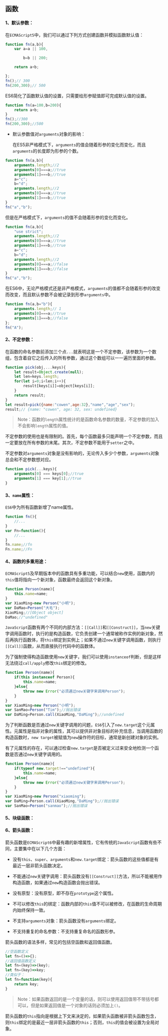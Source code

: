 ## 函数

#### 1、默认参数：

在`ECMAScript5`中，我们可以通过下列方式创建函数并模拟函数默认值：

```javascript
function fn(a,b){
    var a=a || 100,

        b=b || 200;

    return a+b;

};
fn();// 300
fn(200,300);// 500
```

ES6简化了函数默认值的设置，只需要给形参赋值即可完成默认值的设置。

```javascript
function fn(a=100,b=200){
    return a+b;
}
fn();//300
fn(200,300);//500
```

- 默认参数值对`arguments`对象的影响：

  在ES5非严格模式下，`arguments`的值会随着形参的变化而变化，而且`arguments`的长度即为形参的个数。

```javascript
function fn(a,b){
    arguments.length;//2
    arguments[0]===a;//true
    arguments[1]===b;//true
    a="c";
    b="d";
    arguments.length;//2
    arguments[0]===a;//true
    arguments[1]===b;//true
}
fn("a","b");
```

但是在严格模式下，`arguments`的值不会随着形参的变化而变化。

```javascript
function fn(a,b){
    "use strict";
    arguments.length;//2
    arguments[0]===a;//true
    arguments[1]===b;//true
    a="c";
    b="d";
    arguments.length;//2
    arguments[0]===a;//false
    arguments[1]===b;//false
}
fn("a","b");
```

在ES6中，无论严格模式还是非严格模式，`arguments`的值都不会随着形参的改变而改变，而且默认参数不会被记录到形参`arguments`中。

```javascript
function fn(a,b="b"){
    arguments.length;// 1
    arguments[0]===a;//true
    arguments[1]===b;//false
};
fn("A");
```

#### 2、不定参数：

在函数的命名参数前添加三个点`...`就表明这是一个不定参数，该参数为一个数组，包含着自它之后传入的所有参数，通过这个数组可以一一遍历里面的参数。

```javascript
function pick(obj,...keys){
    let result=Object.create(null);
    let len=keys.length;
    for(let i=0;i<len;i++){
        result[keys[i]]=object[keys[i]];        
    }
    return result;
}
let result=pick({name:"cowen",age:32},"name","age","sex");
result;// {name: "cowen", age: 32, sex: undefined}
```

> Note：函数的`length`属性统计的是函数命名参数的数量，不定参数的加入不会影响`length`属性的值。

不定参数的使用也是有限制的。首先，每个函数最多只能声明一个不定参数，而且一定要放在所有参数的末尾。其次，不定参数不能用于`setter`之中。

不定参数对`arguments`对象是没有影响的，无论传入多少个参数，`arguments`对象总会和不定参数想对应。

```javascript
function pick(...keys){
    arguments[0] === keys[0];//true
    arguments[1] === key[1];//true
}
```

#### 3、`name`属性：

`ES6`中为所有函数新增了name属性。

```javascript
function fn(){
    //...
}
var Fn=function(){
    //...
}
fn.name;//fn
Fn.name;//Fn
```

#### 4、函数的多重用途：

`ECMAScript5`及早期版本中的函数具有多重功能，可以结合`new`使用，函数内的`this`值将指向一个新对象，函数最终会返回这个新对象。

```javascript
function Person(name){
    this.name=name;
}
var XiaoMing=new Person("小明");
var DaMao=Person("大毛");
XiaoMing;//[Object object]
DaMao;//"undefined"
```

`JavaScript`函数有两个不同的内部方法：`[[Call]]`和`[[Construct]]`，当`new`关键字调用函数时，执行的是构造函数，它负责创建一个通常被称作实例的新对象，然后再执行函数体，将`this`绑定到实例上；如果不通过`new`关键字调用函数，则执行`[[Call]]`函数，从而直接执行代码中的函数体。

为了强制使得构造函数使用`new`关键字，我们可以使用`instanceof`判断，但是这样无法绕过`call/apply`修改`this`绑定的修改。

```javascript
function Person(name){
    if(this instanceof Person){
        this.name=name;        
    }else{
        throw new Error("必须通过new关键字来调用Person");
    }
}
var XiaoMing=new Person("小明");
var SanMao=Person("Tim");//抛出错误
var DaMing=Person.call(XiaoMing,"DaMing");//undefined
```

为了判断函数是否通过`new`关键字调用的问题，`ES6`引入了`new.target`这个元属性。元属性是指非对象的属性，其可以提供非对象目标的补充信息，当调用函数的构造函数时，`new target`被赋值为`new`操作符的目标，通常是新创建对象的实例。

有了元属性的存在，可以通过检查`new.target`是否被定义过来安全地检测一个函数是否通过`new`关键字调用的。

```javascript
function Person(name){
    if(typeof new.target!=="undefined"){
        this.name=name;        
    }else{
        throw new Error("必须通过new关键字来调用Person");
    }
}
var XiaoMing=new Person("xiaoming");
var DaMing=Person.call(XiaoMing,"DaMing");//抛出错误
var SanMao=Person("sanmao");//抛出错误
```

#### 5、块级函数：

#### 6、箭头函数：

箭头函数是`ECMAScript6`中最有趣的新增属性，它有传统的`JavaScript`函数有些不同，主要集中在以下几个方面：

- 没有`this`、`super`、`arguments`和`new.target`绑定：箭头函数的这些值都是有最近一层非箭头函数决定。

- 不能通过`new`关键字调用：箭头函数没有`[[Construct]]`方法，所以不能被用作构造函数，如果通过`new`构造函数会抛出错误。

- 没有原型：没有原型，即不存在`prototype`这个属性。

- 不可以修改`this`的绑定：函数内部的`this`值不可以被修改，在函数的生命周期内始终保持一致。

- 不支持`arguments`对象：箭头函数没有`arguments`绑定。

- 不支持重复的命名参数：不支持重复命名的函数形参。

箭头函数的语法多样，常见的包括空函数和返回值函数。

```javascript
//空函数定义
let fn=()=>{};
//返回值函数定义
let fn=(key)=>(key);
let fn=(key)=>key;
//类似于：
let fn=function(key){
    return key;
}
```

> Note：如果函数返回的是一个变量的话，则可以使用返回值带不带括号都可以，但是如果返回值是一个对象的话则必须加上`()`。

箭头函数的`this`指向是根据上下文来决定的，如果箭头函数被非箭头函数包含，则`this`绑定的是最近一层非箭头函数的`this`；否则，`this`的值会被设置为全局对象。
